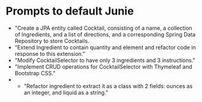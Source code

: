 # Prompts to default Junie

* "Create a JPA entity called Cocktail, consisting of a name, a collection of Ingredients, and a list of directions, and a corresponding Spring Data Repository to store Cocktails.
* “Extend Ingredient to contain quantity and element and refactor code in response to this extension.” 
* "Modify CocktailSelector to have only 3 ingredients and 3 instructions."
* "Implement CRUD operations for CocktailSelector with Thymeleaf and Bootstrap CSS."
* * "Refactor ingredient to extract it as a class with 2 fields: ounces as an integer, and liquid as a string."